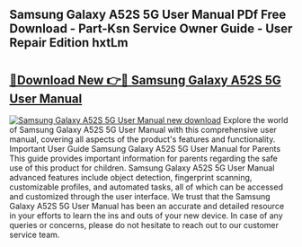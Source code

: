## Samsung Galaxy A52S 5G User Manual PDf Free Download - Part-Ksn Service Owner Guide - User Repair Edition hxtLm

# <h2><a href="http://cf27665.oget.top/?id=Samsung+Galaxy+A52S+5G+User+Manual">🔗Download New 👉🔴 Samsung Galaxy A52S 5G User Manual</a></h2>

[![Samsung Galaxy A52S 5G User Manual new download](https://i.imgur.com/5g1atiW.png)](http://cf27665.oget.top/?id=Samsung+Galaxy+A52S+5G+User+Manual)
Explore the world of Samsung Galaxy A52S 5G User Manual with this comprehensive user manual, covering all aspects of the product's features and functionality. Important User Guide Samsung Galaxy A52S 5G User Manual for Parents This guide provides important information for parents regarding the safe use of this product for children. Samsung Galaxy A52S 5G User Manual advanced features include object detection, fingerprint scanning, customizable profiles, and automated tasks, all of which can be accessed and customized through the user interface. We trust that the Samsung Galaxy A52S 5G User Manual has been an accurate and detailed resource in your efforts to learn the ins and outs of your new device. In case of any queries or concerns, please do not hesitate to reach out to our customer service team.
